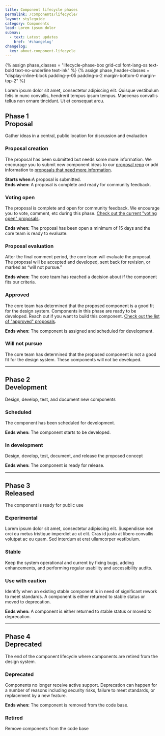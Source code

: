 ```yaml
---
title: Component lifecycle phases
permalink: /components/lifecycle/
layout: styleguide
category: Components
lead: Lorem ipsum dolor
subnav:
  - text: Latest updates
    href: '#changelog'
changelog:
  key: about-component-lifecycle
---
```


{% assign phase_classes = "lifecycle-phase-box grid-col font-lang-xs text-bold text-no-underline text-ink" %}
{% assign phase_header-classes = "display-inline-block padding-y-05 padding-x-2 margin-bottom-0 margin-top-2" %}

Lorem ipsum dolor sit amet, consectetur adipiscing elit. Quisque vestibulum felis in nunc convallis, hendrerit tempus ipsum tempus. Maecenas convallis tellus non ornare tincidunt. Ut et consequat arcu.

<!-- ## Component lifecycle -->

<!-- <div class="grid-row measure-5">
  <a href="#phase-1-proposal" class="{{ phase_classes }} lifecycle-phase-1">
    Proposal
  </a>
  <a href="#phase-1-proposal" class="{{ phase_classes }} lifecycle-phase-2">
    Development
  </a>
  <a href="#phase-1-proposal" class="{{ phase_classes }} lifecycle-phase-3">
    Released
  </a>
  <a href="#phase-1-proposal" class="{{ phase_classes }} lifecycle-phase-4">
    Deprecated
  </a>
</div> -->

<!-- 1. [Proposal](#proposal)
1. [Development](#proposal)
1. [Released](#proposal)
1. [Deprecated](#proposal) -->

<div class="display-flex margin-top-4 ">
  <div class="margin-right-4 grid-col-3 lifecycle-header">
    <h2 class="line-height-sans-4 border-bottom-05 lifecycle-border--proposal padding-bottom-1 margin-top-0">
      <span class="font-lang-xs">Phase 1</span>
      <br/>
      <span class="font-lang-xl">Proposal</span>
    </h2>
    <p class="font-lang-xs">Gather ideas in a central, public location for discussion and evaluation</p>
  </div>
  <div class="measure-5">
    <!-- <h2 class="margin-top-0 lifecycle-border-bottom lifecycle-border--proposal">Phase 1: Proposal</h2> -->
    <h3 class="{{ phase_header-classes }} lifecycle-bg--proposal font-lang-sm">Proposal creation</h3>
    <p>
      The proposal has been submitted but needs some more information.
      We encourage you to submit new component ideas to our <a href="www.github.com">proposal repo</a>
      or add information to <a href="">proposals that need more information</a>.
    </p>
    <p>
      <b>Starts when:</b>A proposal is submitted.<br/>
      <b>Ends when:</b> A proposal is complete and ready for community feedback.
    </p>
    <h3 class="{{ phase_header-classes }} lifecycle-bg--proposal font-lang-sm">Voting open</h3>
    <p>
      The proposal is complete and open for community feedback. We encourage you to vote, comment, etc during this phase.
      <a href="">Check out the current "voting open" proposals</a>.
    <p>
      <b>Ends when:</b> The proposal has been open a minimum of 15 days and the core team is ready to evaluate.
    </p>
    </p>
    <h3 class="{{ phase_header-classes }} lifecycle-bg--proposal font-lang-sm">Proposal evaluation</h3>
    <p>
      After the final comment period, the core team will evaluate the proposal.
      The proposal will be accepted and developed, sent back for revision, or marked as “will not pursue.”
    <p>
      <b>Ends when:</b> The core team has reached a decision about if the component fits our criteria.
    </p>
    </p>
    <h3 class="{{ phase_header-classes }} lifecycle-bg--accepted font-lang-sm">Approved</h3>
    <p>
      The core team has determined that the proposed component is a good fit for the design system.
      Components in this phase are ready to be developed. Reach out if you want to build this component.
      <a href="">Check out the list of  "approved" proposals</a>.
    </p>
    <p><b>Ends when:</b> The component is assigned and scheduled for development.</p>
    <h3 class="{{ phase_header-classes }} lifecycle-bg--rejected font-lang-sm">Will not pursue</h3>
    <p>
      The core team has determined that the proposed component is not a good fit for the design system.
      These components will not be developed.
    </p>
  </div>
</div>

<hr/>

<div class="display-flex margin-top-4">
  <div class="margin-right-4 grid-col-3">
    <h2 class="line-height-sans-4 border-bottom-05 lifecycle-border--proposal padding-bottom-1 margin-top-0">
      <span class="font-lang-xs">Phase 2</span>
      <br/>
      <span class="font-lang-xl">Development</span>
    </h2>
    <p class="font-lang-xs">Design, develop, test, and document new components</p>
  </div>
  <div class="measure-5">
    <!-- <h2 class="margin-top-0 lifecycle-border-bottom lifecycle-border--proposal">Phase 1: Proposal</h2> -->
    <h3 class="{{ phase_header-classes }} lifecycle-bg--development font-lang-sm">Scheduled</h3>
    <p>
      The component has been scheduled for development.
    </p>
    <p>
      <b>Ends when:</b> The component starts to be developed.
    </p>
    <h3 class="{{ phase_header-classes }} lifecycle-bg--development font-lang-sm">In development</h3>
    <p>
      Design, develop, test, document, and release the proposed concept
    </p>
    <p><b>Ends when:</b> The component is ready for release.</p>
  </div>
</div>

<hr/>

<div class="display-flex margin-top-4">
  <div class="margin-right-4 grid-col-3">
    <h2 class="line-height-sans-4 border-bottom-05 lifecycle-border--released padding-bottom-1 margin-top-0">
      <span class="font-lang-xs">Phase 3</span>
      <br/>
      <span class="font-lang-xl">Released</span>
    </h2>
    <p class="font-lang-xs">The component is ready for public use</p>
  </div>
  <div class="measure-5">
    <!-- <h2 class="margin-top-0 lifecycle-border-bottom lifecycle-border--proposal">Phase 1: Proposal</h2> -->
    <h3 class="{{ phase_header-classes }} lifecycle-bg--experimental font-lang-sm">Experimental</h3>
    <p>
      Lorem ipsum dolor sit amet, consectetur adipiscing elit. Suspendisse non orci eu metus tristique imperdiet ac ut elit. Cras id justo at libero convallis volutpat ac eu quam. Sed interdum at erat ullamcorper vestibulum.
    </p>
    <h3 class="{{ phase_header-classes }} lifecycle-bg--released font-lang-sm">Stable</h3>
    <p>
      Keep the system operational and current by fixing bugs, adding enhancements, and performing regular usability and accessibility audits.
    <h3 class="{{ phase_header-classes }} lifecycle-bg--caution font-lang-sm">Use with caution</h3>
    <p>
      Identify when an existing stable component is in need of significant rework to meet standards.
      A component is either returned to stable status or moved to deprecation.
    </p>
    <p><b>Ends when:</b> A component is either returned to stable status or moved to deprecation.</p>
  </div>
</div>

<hr/>

<div class="display-flex margin-top-4">
  <div class="margin-right-4 grid-col-3">
    <h2 class="line-height-sans-4 border-bottom-05 lifecycle-border--deprecated padding-bottom-1 margin-top-0">
      <span class="font-lang-xs">Phase 4</span>
      <br/>
      <span class="font-lang-xl">Deprecated</span>
    </h2>
    <p class="font-lang-xs">The end of the component lifecycle where components are retired from the design system.</p>
  </div>
  <div class="measure-5">
    <!-- <h2 class="margin-top-0 lifecycle-border-bottom lifecycle-border--proposal">Phase 1: Proposal</h2> -->
    <h3 class="{{ phase_header-classes }} lifecycle-bg--deprecated font-lang-sm">Deprecated</h3>
    <p>
       Components no longer receive active support. Deprecation can happen for a number of reasons including security risks, failure to meet standards, or replacement by a new feature.
    </p>
    <p><b>Ends when:</b> The component is removed from the code base.</p>
    <h3 class="{{ phase_header-classes }} lifecycle-bg--deprecated  font-lang-sm">Retired</h3>
    <p>
      Remove components from the code base
    </p>
  </div>
</div>
